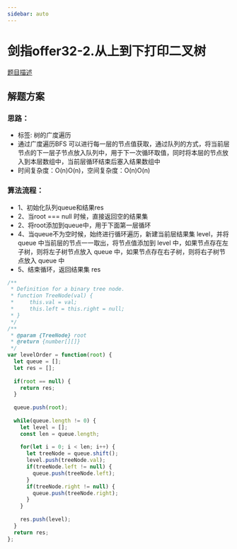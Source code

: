 ```yaml
---
sidebar: auto
---
```


# 剑指offer32-2.从上到下打印二叉树
[题目描述](https://leetcode.cn/leetbook/read/illustrate-lcof/xswwvg/)

## 解题方案

### 思路：
- 标签: 树的广度遍历
- 通过广度遍历BFS 可以进行每一层的节点值获取，通过队列的方式，将当前层节点的下一层子节点放入队列中，用于下一次循环取值，同时将本层的节点放入到本层数组中，当前层循环结束后塞入结果数组中
- 时间复杂度：O(n)O(n)，空间复杂度：O(n)O(n)

### 算法流程：
- 1、初始化队列queue和结果res
- 2、当root === null 时候，直接返回空的结果集
- 2、将root添加到queue中，用于下面第一层循环
- 4、当queue不为空时候，始终进行循环遍历，新建当前层结果集 level，并将 queue 中当前层的节点一一取出，将节点值添加到 level 中，如果节点存在左子树，则将左子树节点放入 queue 中，如果节点存在右子树，则将右子树节点放入 queue 中
- 5、结束循环，返回结果集 res

```js
/**
 * Definition for a binary tree node.
 * function TreeNode(val) {
 *     this.val = val;
 *     this.left = this.right = null;
 * }
 */
/**
 * @param {TreeNode} root
 * @return {number[][]}
 */
var levelOrder = function(root) {
  let queue = [];
  let res = [];
  
  if(root == null) {
    return res;
  }
  
  queue.push(root);
  
  while(queue.length != 0) {
    let level = [];
    const len = queue.length;
    
    for(let i = 0; i < len; i++) {
      let treeNode = queue.shift();
      level.push(treeNode.val);
      if(treeNode.left != null) {
        queue.push(treeNode.left);
      }
      if(treeNode.right != null) {
        queue.push(treeNode.right);
      }
    }
    
    res.push(level);
  }
  return res;
};
```